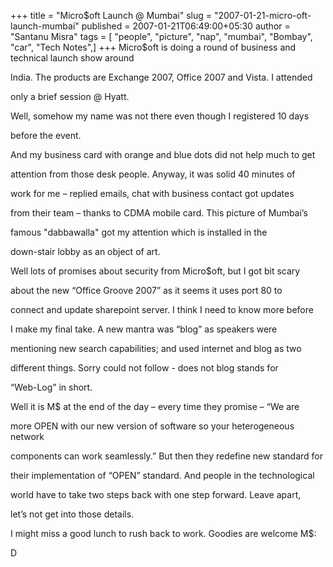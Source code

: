 +++
title = "Micro$oft Launch @ Mumbai"
slug = "2007-01-21-micro-oft-launch-mumbai"
published = 2007-01-21T06:49:00+05:30
author = "Santanu Misra"
tags = [ "people", "picture", "nap", "mumbai", "Bombay", "car", "Tech Notes",]
+++
Micro$oft is doing a round of business and technical launch show around

India. The products are Exchange 2007, Office 2007 and Vista. I attended

only a brief session @ Hyatt.



Well, somehow my name was not there even though I registered 10 days

before the event.



  



And my business card with orange and blue dots did not help much to get

attention from those desk people. Anyway, it was solid 40 minutes of

work for me – replied emails, chat with business contact got updates

from their team – thanks to CDMA mobile card. This picture of Mumbai’s

famous "dabbawalla" got my attention which is installed in the

down-stair lobby as an object of art.



  



Well lots of promises about security from Micro$oft, but I got bit scary

about the new “Office Groove 2007” as it seems it uses port 80 to

connect and update sharepoint server. I think I need to know more before

I make my final take. A new mantra was “blog” as speakers were

mentioning new search capabilities; and used internet and blog as two

different things. Sorry could not follow - does not blog stands for

“Web-Log” in short.



Well it is M$ at the end of the day – every time they promise – “We are

more OPEN with our new version of software so your heterogeneous network

components can work seamlessly.” But then they redefine new standard for

their implementation of “OPEN” standard. And people in the technological

world have to take two steps back with one step forward. Leave apart,

let’s not get into those details.



I might miss a good lunch to rush back to work. Goodies are welcome M$:

D
